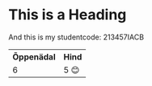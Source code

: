 
<html>
<head>
<title>Page Title</title>
</head>
<body>

<h1>This is a Heading</h1>
<p>And this is my studentcode: 213457IACB</p>

  <table>
  <tr>
    <th>Õppenädal</th>
    <th>Hind</th>
  </tr>
  <tr>
    <td>6</td>
    <td>5 &#128522</td>
  </tr>
</table> 
  
</body>
</html>

